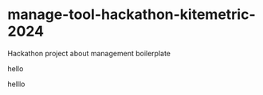 # manage-tool-hackathon-kitemetric-2024

Hackathon project about management boilerplate

hello

helllo
